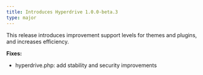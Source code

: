 ```yaml
---
title: Introduces Hyperdrive 1.0.0-beta.3
type: major
---
```



This release introduces improvement support levels for themes and plugins, and increases efficiency.

**Fixes:**

* hyperdrive.php: add stability and security improvements